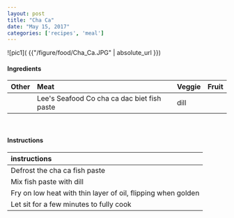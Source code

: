 ```yaml
---
layout: post
title: "Cha Ca"
date: "May 15, 2017"
categories: ['recipes', 'meal']
---
```




![pic1]( {{"/figure/food/Cha_Ca.JPG" | absolute_url }})




#### Ingredients

<table class = "presenttab">
 <thead>
  <tr>
   <th style="text-align:left;"> Other </th>
   <th style="text-align:left;"> Meat </th>
   <th style="text-align:left;"> Veggie </th>
   <th style="text-align:left;"> Fruit </th>
  </tr>
 </thead>
<tbody>
  <tr>
   <td style="text-align:left;">  </td>
   <td style="text-align:left;"> Lee's Seafood Co cha ca dac biet fish paste </td>
   <td style="text-align:left;"> dill </td>
   <td style="text-align:left;">  </td>
  </tr>
</tbody>
</table>

<br>

#### Instructions

<table class = "presenttabnoh">
 <thead>
  <tr>
   <th style="text-align:left;"> instructions </th>
  </tr>
 </thead>
<tbody>
  <tr>
   <td style="text-align:left;"> Defrost the cha ca fish paste </td>
  </tr>
  <tr>
   <td style="text-align:left;"> Mix fish paste with dill </td>
  </tr>
  <tr>
   <td style="text-align:left;"> Fry on low heat with thin layer of oil, flipping when golden </td>
  </tr>
  <tr>
   <td style="text-align:left;"> Let sit for a few minutes to fully cook </td>
  </tr>
</tbody>
</table>


